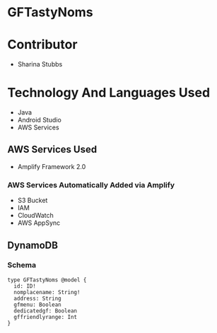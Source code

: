 # GFTastyNoms

# Contributor
* Sharina Stubbs

# Technology And Languages Used
* Java
* Android Studio
* AWS Services

## AWS Services Used
* Amplify Framework 2.0

### AWS Services Automatically Added via Amplify
* S3 Bucket
* IAM
* CloudWatch
* AWS AppSync

## DynamoDB
### Schema
```
type GFTastyNoms @model {
  id: ID!
  nomplacename: String!
  address: String
  gfmenu: Boolean
  dedicatedgf: Boolean
  gffriendlyrange: Int
}
```